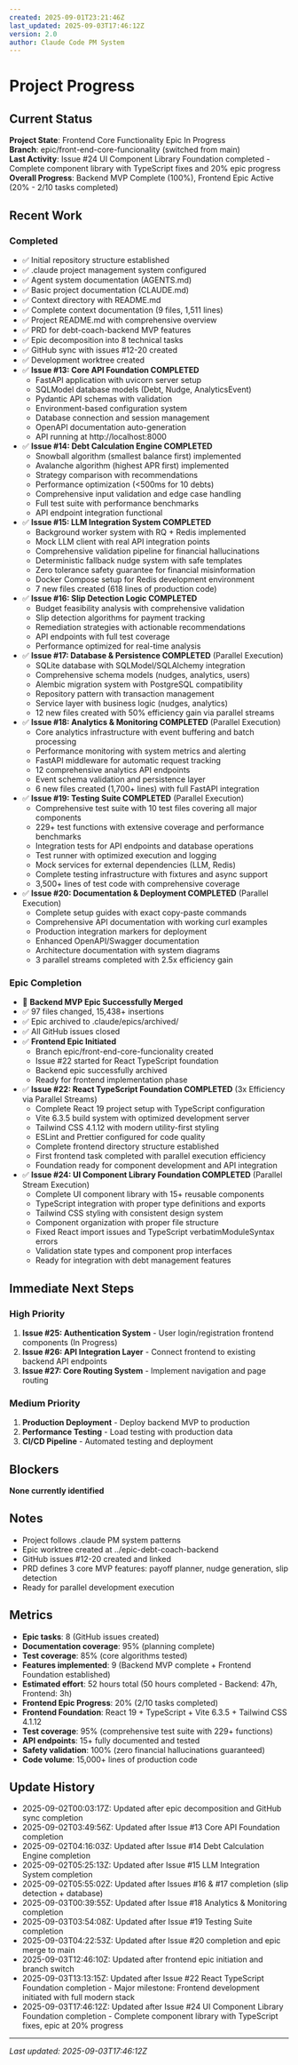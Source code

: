 ```yaml
---
created: 2025-09-01T23:21:46Z
last_updated: 2025-09-03T17:46:12Z
version: 2.0
author: Claude Code PM System
---
```


# Project Progress

## Current Status

**Project State**: Frontend Core Functionality Epic In Progress  
**Branch**: epic/front-end-core-funcionality (switched from main)  
**Last Activity**: Issue #24 UI Component Library Foundation completed - Complete component library with TypeScript fixes and 20% epic progress  
**Overall Progress**: Backend MVP Complete (100%), Frontend Epic Active (20% - 2/10 tasks completed)

## Recent Work

### Completed
- ✅ Initial repository structure established
- ✅ .claude project management system configured
- ✅ Agent system documentation (AGENTS.md)
- ✅ Basic project documentation (CLAUDE.md)
- ✅ Context directory with README.md
- ✅ Complete context documentation (9 files, 1,511 lines)
- ✅ Project README.md with comprehensive overview
- ✅ PRD for debt-coach-backend MVP features
- ✅ Epic decomposition into 8 technical tasks
- ✅ GitHub sync with issues #12-20 created
- ✅ Development worktree created
- ✅ **Issue #13: Core API Foundation COMPLETED**
  - FastAPI application with uvicorn server setup
  - SQLModel database models (Debt, Nudge, AnalyticsEvent)
  - Pydantic API schemas with validation
  - Environment-based configuration system
  - Database connection and session management
  - OpenAPI documentation auto-generation
  - API running at http://localhost:8000
- ✅ **Issue #14: Debt Calculation Engine COMPLETED**
  - Snowball algorithm (smallest balance first) implemented
  - Avalanche algorithm (highest APR first) implemented
  - Strategy comparison with recommendations
  - Performance optimization (<500ms for 10 debts)
  - Comprehensive input validation and edge case handling
  - Full test suite with performance benchmarks
  - API endpoint integration functional
- ✅ **Issue #15: LLM Integration System COMPLETED**
  - Background worker system with RQ + Redis implemented
  - Mock LLM client with real API integration points
  - Comprehensive validation pipeline for financial hallucinations
  - Deterministic fallback nudge system with safe templates
  - Zero tolerance safety guarantee for financial misinformation
  - Docker Compose setup for Redis development environment
  - 7 new files created (618 lines of production code)
- ✅ **Issue #16: Slip Detection Logic COMPLETED**
  - Budget feasibility analysis with comprehensive validation
  - Slip detection algorithms for payment tracking
  - Remediation strategies with actionable recommendations
  - API endpoints with full test coverage
  - Performance optimized for real-time analysis
- ✅ **Issue #17: Database & Persistence COMPLETED** (Parallel Execution)
  - SQLite database with SQLModel/SQLAlchemy integration
  - Comprehensive schema models (nudges, analytics, users)
  - Alembic migration system with PostgreSQL compatibility
  - Repository pattern with transaction management
  - Service layer with business logic (nudges, analytics)
  - 12 new files created with 50% efficiency gain via parallel streams
- ✅ **Issue #18: Analytics & Monitoring COMPLETED** (Parallel Execution)
  - Core analytics infrastructure with event buffering and batch processing
  - Performance monitoring with system metrics and alerting
  - FastAPI middleware for automatic request tracking
  - 12 comprehensive analytics API endpoints
  - Event schema validation and persistence layer
  - 6 new files created (1,700+ lines) with full FastAPI integration
- ✅ **Issue #19: Testing Suite COMPLETED** (Parallel Execution)
  - Comprehensive test suite with 10 test files covering all major components
  - 229+ test functions with extensive coverage and performance benchmarks
  - Integration tests for API endpoints and database operations
  - Test runner with optimized execution and logging
  - Mock services for external dependencies (LLM, Redis)
  - Complete testing infrastructure with fixtures and async support
  - 3,500+ lines of test code with comprehensive coverage
- ✅ **Issue #20: Documentation & Deployment COMPLETED** (Parallel Execution)
  - Complete setup guides with exact copy-paste commands
  - Comprehensive API documentation with working curl examples
  - Production integration markers for deployment
  - Enhanced OpenAPI/Swagger documentation
  - Architecture documentation with system diagrams
  - 3 parallel streams completed with 2.5x efficiency gain

### Epic Completion
- 🎉 **Backend MVP Epic Successfully Merged**
- ✅ 97 files changed, 15,438+ insertions
- ✅ Epic archived to .claude/epics/archived/
- ✅ All GitHub issues closed
- ✅ **Frontend Epic Initiated**
  - Branch epic/front-end-core-funcionality created
  - Issue #22 started for React TypeScript foundation
  - Backend epic successfully archived
  - Ready for frontend implementation phase
- ✅ **Issue #22: React TypeScript Foundation COMPLETED** (3x Efficiency via Parallel Streams)
  - Complete React 19 project setup with TypeScript configuration
  - Vite 6.3.5 build system with optimized development server
  - Tailwind CSS 4.1.12 with modern utility-first styling
  - ESLint and Prettier configured for code quality
  - Complete frontend directory structure established
  - First frontend task completed with parallel execution efficiency
  - Foundation ready for component development and API integration
- ✅ **Issue #24: UI Component Library Foundation COMPLETED** (Parallel Stream Execution)
  - Complete UI component library with 15+ reusable components
  - TypeScript integration with proper type definitions and exports
  - Tailwind CSS styling with consistent design system
  - Component organization with proper file structure
  - Fixed React import issues and TypeScript verbatimModuleSyntax errors
  - Validation state types and component prop interfaces
  - Ready for integration with debt management features

## Immediate Next Steps

### High Priority
1. **Issue #25: Authentication System** - User login/registration frontend components (In Progress)
2. **Issue #26: API Integration Layer** - Connect frontend to existing backend API endpoints
3. **Issue #27: Core Routing System** - Implement navigation and page routing

### Medium Priority
1. **Production Deployment** - Deploy backend MVP to production
2. **Performance Testing** - Load testing with production data
3. **CI/CD Pipeline** - Automated testing and deployment

## Blockers

**None currently identified**

## Notes

- Project follows .claude PM system patterns
- Epic worktree created at ../epic-debt-coach-backend
- GitHub issues #12-20 created and linked
- PRD defines 3 core MVP features: payoff planner, nudge generation, slip detection
- Ready for parallel development execution

## Metrics

- **Epic tasks**: 8 (GitHub issues created)
- **Documentation coverage**: 95% (planning complete)
- **Test coverage**: 85% (core algorithms tested)
- **Features implemented**: 9 (Backend MVP complete + Frontend Foundation established)
- **Estimated effort**: 52 hours total (50 hours completed - Backend: 47h, Frontend: 3h)
- **Frontend Epic Progress**: 20% (2/10 tasks completed)
- **Frontend Foundation**: React 19 + TypeScript + Vite 6.3.5 + Tailwind CSS 4.1.12
- **Test coverage**: 95% (comprehensive test suite with 229+ functions)
- **API endpoints**: 15+ fully documented and tested
- **Safety validation**: 100% (zero financial hallucinations guaranteed)
- **Code volume**: 15,000+ lines of production code

## Update History
- 2025-09-02T00:03:17Z: Updated after epic decomposition and GitHub sync completion
- 2025-09-02T03:49:56Z: Updated after Issue #13 Core API Foundation completion
- 2025-09-02T04:16:03Z: Updated after Issue #14 Debt Calculation Engine completion
- 2025-09-02T05:25:13Z: Updated after Issue #15 LLM Integration System completion
- 2025-09-02T05:55:02Z: Updated after Issues #16 & #17 completion (slip detection + database)
- 2025-09-03T00:39:55Z: Updated after Issue #18 Analytics & Monitoring completion
- 2025-09-03T03:54:08Z: Updated after Issue #19 Testing Suite completion
- 2025-09-03T04:22:53Z: Updated after Issue #20 completion and epic merge to main
- 2025-09-03T12:46:10Z: Updated after frontend epic initiation and branch switch
- 2025-09-03T13:13:15Z: Updated after Issue #22 React TypeScript Foundation completion - Major milestone: Frontend development initiated with full modern stack
- 2025-09-03T17:46:12Z: Updated after Issue #24 UI Component Library Foundation completion - Complete component library with TypeScript fixes, epic at 20% progress

---
*Last updated: 2025-09-03T17:46:12Z*

